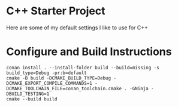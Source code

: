 # C++ Starter Project

Here are some of my default settings I like to use for C++

# Configure and Build Instructions

```
conan install . --install-folder build --build=missing -s build_type=Debug -pr:b=default
cmake -B build -DCMAKE_BUILD_TYPE=Debug -DCMAKE_EXPORT_COMPILE_COMMANDS=1 -DCMAKE_TOOLCHAIN_FILE=conan_toolchain.cmake . -GNinja -DBUILD_TESTING=1
cmake --build build
```
